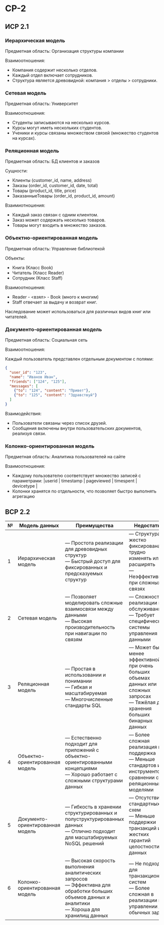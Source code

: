 # СР-2
## ИСР 2.1
### Иерархическая модель
Предметная область: Организация структуры компании

Взаимоотношения:

- Компания содержит несколько отделов.
- Каждый отдел включает сотрудников.
- Структура является древовидной: компания > отделы > сотрудники.

### Сетевая модель
Предметная область: Университет

Взаимоотношения:

- Студенты записываются на несколько курсов.
- Курсы могут иметь нескольких студентов.
- Ученики и курсы связаны множеством связей (множество студентов на курсах).       

### Реляционная модель
Предметная область: БД клиентов и заказов

Сущности:

- Клиенты (customer_id, name, address)
- Заказы (order_id, customer_id, date, total)
- Товары (product_id, title, price)
- ЗаказанныеТовары (order_id, product_id, amount)

Взаимиотношения:

- Каждый заказ связан с одним клиентом.
- Заказ может содержать несколько товаров.
- Товары могут входить в множество заказов.

### Объектно-ориентированная модель
Предметная область: Управление библиотекой

Объекты:

- Книга (Класс Book)
- Читатель (Класс Reader)
- Сотрудник (Класс Staff)

Взаимоотношения:

- Reader - <взял> - Book (много к многим)
- Staff отвечает за выдачу и возврат книг.

Наследование может использоваться для различных видов книг или читателей.

### Документо-ориентированная модель
Предметная область: Cоциальная сеть

Взаимоотношения:

Каждый пользователь представлен отдельным документом с полями:

```json
{
  "user_id": "123",
  "name": "Иванов Иван",
  "friends": ["124", "125"],
  "messages": [
    {"to": "124", "content": "Привет"},
    {"to": "125", "content": "Здравствуй"}
  ]
}
```

Взаимодействия:

- Пользователи связаны через список друзей.
- Сообщения включены внутри пользовательских документов, реализуя связи.

### Колонко-ориентированная модель
Предметная область: Аналитика пользователей на сайте

Взаимоотношения:

- Каждому пользователю соответствует множество записей с параметрами:
  |userid | timestamp | pageviewed | timespent | devicetype |
- Колонки хранятся по отдельности, что позволяет быстро выполнять агрегацию  

## ВСР 2.2

| № | Модель данных                | Преимущества                                                                                 | Недостатки                                                                                              |
|---|------------------------------|------------------------------------------------------------------------------------------------|--------------------------------------------------------------------------------------------------------|
| 1 | Иерархическая модель        | — Простота реализации для древовидных структур<br>— Быстрый доступ для фиксированных и предсказуемых структур | — Структура жестко фиксирована; трудно изменять или расширять<br>— Неэффективна при сложных связях  |
| 2 | Сетевая модель               | — Позволяет моделировать сложные взаимосвязи между данными<br>— Высокая производительность при навигации по связям | — Сложность реализации и обслуживания<br>— Требует специфической системы управления данными     |
| 3 | Реляционная модель           | — Простая в использовании и понимании<br>— Гибкая и масштабируемая<br>— Многочисленные стандарты SQL | — Может быть менее эффективной при очень больших объемах данных или сложных запросах<br>— Тяжёлая для хранения больших бинарных данных |
| 4 | Объектно-ориентированная модель | — Естественно подходит для приложений с объектно-ориентированными концепциями<br>— Хорошо работает с сложными структурами данных | — Более сложная реализация и поддержка<br>— Меньше стандартов и инструментов в сравнении с реляционными моделями |
| 5 | Документо-ориентированная модель | — Гибкость в хранении структурированных и полуструктурированных данных<br>— Отлично подходит для масштабируемых NoSQL решений | — Отсутствие стандартных схем<br>— Меньше поддержки транзакций и жестких гарантий целостности данных |
| 6 | Колонко-ориентированная модель | — Высокая скорость выполнения аналитических запросов<br>— Эффективна для обработки больших объемов данных и аналитики<br>— Хороша для хранилищ данных | — Не подходит для транзакционных систем<br>— Более сложная в реализации и управлении для обычных задач |
